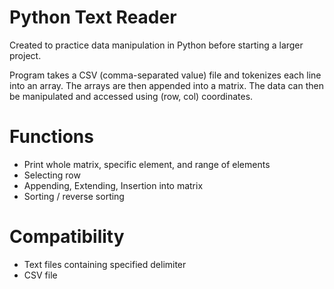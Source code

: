 # Python Text Reader

Created to practice data manipulation in Python before starting a larger project. 

Program takes a CSV (comma-separated value) file and tokenizes each line into an array. The arrays are then appended into a matrix. The data can then be manipulated and accessed using (row, col) coordinates. 

# Functions
- Print whole matrix, specific element, and range of elements
- Selecting row 
- Appending, Extending, Insertion into matrix
- Sorting / reverse sorting

# Compatibility
- Text files containing specified delimiter 
- CSV file
